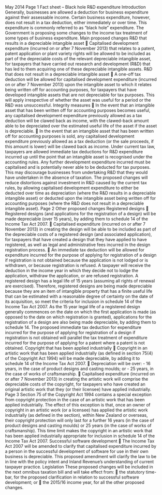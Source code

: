 May 2014 Page 1 Fact sheet – Black hole R&D expenditure Introduction Generally, businesses are allowed a deduction for business expenditure against their assessable income. Certain business expenditure, however, does not result in a tax deduction, either immediately or over time. This expenditure is commonly referred to as “black hole” expenditure. The Government is proposing some changes to the income tax treatment of some types of business expenditure. Main proposed changes R&D that results in a depreciable intangible asset  Capitalised development expenditure (incurred on or after 7 November 2013) that relates to a patent, patent application or plant variety rights will be allowed to be included as part of the depreciable costs of the relevant depreciable intangible asset, for taxpayers that have carried out research and development (R&D) that has led to them acquiring one of these depreciable intangible assets. R&D that does not result in a depreciable intangible asset  A one-off tax deduction will be allowed for capitalised development expenditure (incurred on or after 7 November 2013) upon the intangible asset to which it relates being written off for accounting purposes, for taxpayers that have developed intangible assets that are not depreciable for tax purposes. This will apply irrespective of whether the asset was useful for a period or the R&D was unsuccessful. Integrity measures  In the event that an intangible asset that has been written off for accounting purposes becomes useful, any capitalised development expenditure previously allowed as a tax deduction will be clawed back as income, with the clawed-back amount able to be depreciated over the estimated useful life of the asset if the asset is depreciable.  In the event that an intangible asset that has been written off for accounting purposes is sold, any capitalised development expenditure previously allowed as a tax deduction (or the sale proceeds, if this amount is lower) will be clawed back as income. Under current tax law, taxpayers are allowed immediate tax deductions for R&D expenditure incurred up until the point that an intangible asset is recognised under the accounting rules. Any further development expenditure incurred must be capitalised and is potentially never able to be deducted for tax purposes. This may discourage businesses from undertaking R&D that they would have undertaken in the absence of taxation. The proposed changes will reduce distortions against investment in R&D caused by the current tax rules, by allowing capitalised development expenditure to either be deducted over time as depreciation (where the R&D results in a depreciable intangible asset) or deducted upon the intangible asset being written off for accounting purposes (where the R&D does not result in a depreciable intangible asset). Page 2 Other proposed changes Registered designs  Registered designs (and applications for the registration of a design) will be made depreciable (over 15 years), by adding them to schedule 14 of the Income Tax Act 2007.  Capitalised expenditure (incurred on or after 7 November 2013) in creating the design will be able to be included as part of the depreciable costs of a registered design (and associated application), for taxpayers that have created a design that they have applied to have registered, as well as legal and administrative fees incurred in the design registration process.  An immediate tax deduction will be allowed for expenditure incurred for the purpose of applying for registration of a design if registration is not obtained because the application is not lodged or is withdrawn, or because registration is refused. A taxpayer will receive the deduction in the income year in which they decide not to lodge the application, withdraw the application, or are refused registration. A registered design has a legal life of 15 years (assuming all rights of renewal are exercised). Therefore, registered designs are being made depreciable because they are an item of intangible property that has a finite useful life that can be estimated with a reasonable degree of certainty on the date of its acquisition, so meet the criteria for inclusion in schedule 14 of the Income Tax Act 2007. As the 15 year legal life of a registered design generally commences on the date on which the first application is made (as opposed to the date on which registration is granted), applications for the registration of a design are also being made depreciable, by adding them to schedule 14. The proposed immediate tax deduction for expenditure incurred for the purpose of applying for registration of a design if registration is not obtained will parallel the tax treatment of expenditure incurred for the purpose of applying for a patent where a patent is not obtained. Copyright that has been applied industrially  Copyright in an artistic work that has been applied industrially (as defined in section 75(4) of the Copyright Act 1994) will be made depreciable, by adding it to schedule 14 of the Income Tax Act 2007.  Depreciation will be over: - 16 years, in the case of product designs and casting moulds; or - 25 years, in the case of works of craftsmanship.  Capitalised expenditure (incurred on or after 7 November 2013) in creating the artistic work will comprise the depreciable costs of the copyright, for taxpayers who have created an original artistic work that they (or their licensee) have applied industrially. Page 3 Section 75 of the Copyright Act 1994 contains a special exception from copyright protection in the case of an artistic work that has been applied industrially. The effect of this exception is that, once an owner of copyright in an artistic work (or a licensee) has applied the artistic work industrially (as defined in the section), within New Zealand or overseas, their copyright protection will only last for a further 16 years (in the case of product designs and casting moulds) or 25 years (in the case of works of craftsmanship). This time limit makes the copyright in an artistic work that has been applied industrially appropriate for inclusion in schedule 14 of the Income Tax Act 2007. Successful software development  The Income Tax Act 2007 will be amended to clarify that capitalised expenditure incurred by a person in the successful development of software for use in their own business is depreciable. This proposed amendment will clarify the law to be in line with the policy intent and Inland Revenue’s understanding of current taxpayer practice. Legislation These proposed changes will be included in the next omnibus taxation bill and will take effect from:  the statutory time-bar, for the proposed clarification in relation to successful software development; or  the 2015/16 income year, for all the other proposed changes.